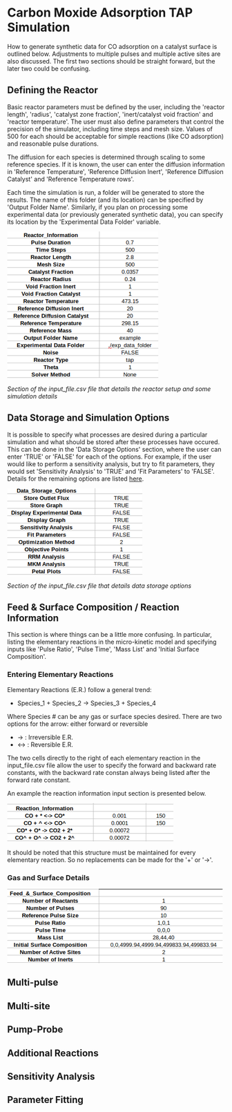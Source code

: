 # Carbon Moxide Adsorption TAP Simulation

How to generate synthetic data for CO adsorption on a catalyst surface is outlined below. Adjustments to multiple pulses and multiple active sites are also discussed. The first two sections should be straight forward, but the later two could be confusing.

## Defining the Reactor

Basic reactor parameters must be defined by the user, including the 'reactor length', 'radius', 'catalyst zone fraction', 'inert/catalyst void fraction' and 'reactor temperature'. The user must also define parameters that control the precision of the simulator, including time steps and mesh size. Values of 500 for each should be acceptable for simple reactions (like CO adsorption) and reasonable pulse durations.

The diffusion for each species is determined through scaling to some reference species. If it is known, the user can enter the diffusion information in 'Reference Temperature', 'Reference Diffusion Inert', 'Reference Diffusion Catalyst' and 'Reference Temperature rows'.

Each time the simulation is run, a folder will be generated to store the results. The name of this folder (and its location) can be specified by 'Output Folder Name'. Similarly, if you plan on processing some experimental data (or previously generated synthetic data), you can specify its location by the 'Experimental Data Folder' variable. 

![Reactor Information](../../../figures/Reac_information.png)

*Section of the input_file.csv file that details the reactor setup and some simulation details*


## Data Storage and Simulation Options

It is possible to specify what processes are desired during a particular simulation and what should be stored after these processes have occured. This can be done in the 'Data Storage Options' section, where the user can enter 'TRUE' or 'FALSE' for each of the options. For example, if the user would like to perform a sensitivity analysis, but try to fit parameters, they would set 'Sensitivity Analysis' to 'TRUE' and 'Fit Parameters' to 'FALSE'. Details for the remaining options are listed [here](https://github.com/medford-group/TAPsolver/tree/master/docs/resources/input_file). 

![Reactor Information](../../../figures/data_storage.png)

*Section of the input_file.csv file that details data storage options*

## Feed & Surface Composition / Reaction Information 

This section is where things can be a little more confusing. In particular, listing the elementary reactions in the micro-kinetic model and specifying inputs like 'Pulse Ratio', 'Pulse Time', 'Mass List' and 'Initial Surface Composition'.

### Entering Elementary Reactions

Elementary Reactions (E.R.) follow a general trend:

- Species_1 + Species_2 -> Species_3 + Species_4

Where Species # can be any gas or surface species desired. There are two options for the arrow: either forward or reversible

- ->    : Irreversible E.R. 
- <->   : Reversible E.R.

The two cells directly to the right of each elementary reaction in the input_file.csv file allow the user to specify the forward and backward rate constants, with the backward rate constan always being listed after the forward rate constant. 

An example the reaction information input section is presented below.

![Reactor Information](../../../figures/reac_info.png)

It should be noted that this structure must be maintained for every elementary reaction. So no replacements can be made for the '+' or '->'.

### Gas and Surface Details

![Reactor Information](../../../figures/Feed_surf.png)

## Multi-pulse

## Multi-site


## Pump-Probe


## Additional Reactions


## Sensitivity Analysis


## Parameter Fitting



